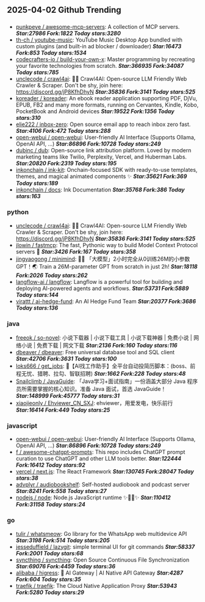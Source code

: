 ## 2025-04-02 Github Trending

### 
* [punkpeye / awesome-mcp-servers](https://github.com/punkpeye/awesome-mcp-servers): A collection of MCP servers. ***Star:27986 Fork:1822 Today stars:3280***
* [th-ch / youtube-music](https://github.com/th-ch/youtube-music): YouTube Music Desktop App bundled with custom plugins (and built-in ad blocker / downloader) ***Star:16473 Fork:853 Today stars:1534***
* [codecrafters-io / build-your-own-x](https://github.com/codecrafters-io/build-your-own-x): Master programming by recreating your favorite technologies from scratch. ***Star:366935 Fork:34087 Today stars:785***
* [unclecode / crawl4ai](https://github.com/unclecode/crawl4ai): 🚀🤖 Crawl4AI: Open-source LLM Friendly Web Crawler & Scraper. Don't be shy, join here: https://discord.gg/jP8KfhDhyN ***Star:35836 Fork:3141 Today stars:525***
* [koreader / koreader](https://github.com/koreader/koreader): An ebook reader application supporting PDF, DjVu, EPUB, FB2 and many more formats, running on Cervantes, Kindle, Kobo, PocketBook and Android devices ***Star:19522 Fork:1356 Today stars:310***
* [elie222 / inbox-zero](https://github.com/elie222/inbox-zero): Open source email app to reach inbox zero fast. ***Star:4106 Fork:472 Today stars:288***
* [open-webui / open-webui](https://github.com/open-webui/open-webui): User-friendly AI Interface (Supports Ollama, OpenAI API, ...) ***Star:86896 Fork:10728 Today stars:249***
* [dubinc / dub](https://github.com/dubinc/dub): Open-source link attribution platform. Loved by modern marketing teams like Twilio, Perplexity, Vercel, and Huberman Labs. ***Star:20820 Fork:2319 Today stars:195***
* [inkonchain / ink-kit](https://github.com/inkonchain/ink-kit): Onchain-focused SDK with ready-to-use templates, themes, and magical animated components ✨ ***Star:35621 Fork:369 Today stars:189***
* [inkonchain / docs](https://github.com/inkonchain/docs): Ink Documentation ***Star:35768 Fork:386 Today stars:163***

### python
* [unclecode / crawl4ai](https://github.com/unclecode/crawl4ai): 🚀🤖 Crawl4AI: Open-source LLM Friendly Web Crawler & Scraper. Don't be shy, join here: https://discord.gg/jP8KfhDhyN ***Star:35836 Fork:3141 Today stars:525***
* [jlowin / fastmcp](https://github.com/jlowin/fastmcp): The fast, Pythonic way to build Model Context Protocol servers 🚀 ***Star:3426 Fork:167 Today stars:358***
* [jingyaogong / minimind](https://github.com/jingyaogong/minimind): 🚀🚀 「大模型」2小时完全从0训练26M的小参数GPT！🌏 Train a 26M-parameter GPT from scratch in just 2h! ***Star:18118 Fork:2026 Today stars:262***
* [langflow-ai / langflow](https://github.com/langflow-ai/langflow): Langflow is a powerful tool for building and deploying AI-powered agents and workflows. ***Star:53731 Fork:5889 Today stars:144***
* [virattt / ai-hedge-fund](https://github.com/virattt/ai-hedge-fund): An AI Hedge Fund Team ***Star:20377 Fork:3686 Today stars:136***

### java
* [freeok / so-novel](https://github.com/freeok/so-novel): 小说下载器 | 小说下载工具 | 小说下载神器 | 免费小说 | 网络小说 | 免费下载 | 网文下载 ***Star:2136 Fork:160 Today stars:116***
* [dbeaver / dbeaver](https://github.com/dbeaver/dbeaver): Free universal database tool and SQL client ***Star:42706 Fork:3631 Today stars:100***
* [loks666 / get_jobs](https://github.com/loks666/get_jobs): 💼【AI找工作助手】全平台自动投简历脚本：(boss、前程无忧、猎聘、拉勾、智联招聘) ***Star:1662 Fork:228 Today stars:48***
* [Snailclimb / JavaGuide](https://github.com/Snailclimb/JavaGuide): 「Java学习+面试指南」一份涵盖大部分 Java 程序员所需要掌握的核心知识。准备 Java 面试，首选 JavaGuide！ ***Star:148999 Fork:45777 Today stars:31***
* [xiaojieonly / Ehviewer_CN_SXJ](https://github.com/xiaojieonly/Ehviewer_CN_SXJ): ehviewer，用爱发电，快乐前行 ***Star:16414 Fork:449 Today stars:25***

### javascript
* [open-webui / open-webui](https://github.com/open-webui/open-webui): User-friendly AI Interface (Supports Ollama, OpenAI API, ...) ***Star:86896 Fork:10728 Today stars:249***
* [f / awesome-chatgpt-prompts](https://github.com/f/awesome-chatgpt-prompts): This repo includes ChatGPT prompt curation to use ChatGPT and other LLM tools better. ***Star:122444 Fork:16412 Today stars:92***
* [vercel / next.js](https://github.com/vercel/next.js): The React Framework ***Star:130745 Fork:28047 Today stars:38***
* [advplyr / audiobookshelf](https://github.com/advplyr/audiobookshelf): Self-hosted audiobook and podcast server ***Star:8241 Fork:558 Today stars:27***
* [nodejs / node](https://github.com/nodejs/node): Node.js JavaScript runtime ✨🐢🚀✨ ***Star:110412 Fork:31158 Today stars:24***

### go
* [tulir / whatsmeow](https://github.com/tulir/whatsmeow): Go library for the WhatsApp web multidevice API ***Star:3198 Fork:514 Today stars:205***
* [jesseduffield / lazygit](https://github.com/jesseduffield/lazygit): simple terminal UI for git commands ***Star:58337 Fork:2001 Today stars:68***
* [syncthing / syncthing](https://github.com/syncthing/syncthing): Open Source Continuous File Synchronization ***Star:69076 Fork:4459 Today stars:36***
* [alibaba / higress](https://github.com/alibaba/higress): 🤖 AI Gateway | AI Native API Gateway ***Star:4287 Fork:604 Today stars:35***
* [traefik / traefik](https://github.com/traefik/traefik): The Cloud Native Application Proxy ***Star:53943 Fork:5280 Today stars:29***
